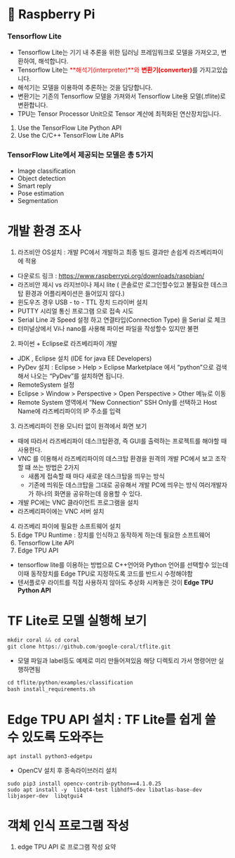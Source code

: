 # 📕 Raspberry Pi 

### Tensorflow Lite
 - Tensorflow Lite는 기기 내 추론을 위한 딥러닝 프레임워크로 모델을 가져오고, 변환하여, 해석합니다.
 - Tensorflow Lite는 <span style="color:red">**해석기(interpreter)**와 **변환기(converter)**</span>를 가지고있습니다.
 - 해석기는 모델을 이용하여 추론하는 것을 담당합니다.
 - 변환기는 기존의 Tensorflow 모델을 가져와서 Tensorflow Lite용 모델(.tflite)로 변환합니다.
 - TPU는 Tensor Processor Unit으로 Tensor 계산에 최적화된 연산장치입니다.
 
 1. Use the TensorFlow Lite Python API
 2. Use the C/C++ TensorFlow Lite APIs
 
 ### TensorFlow Lite에서 제공되는 모델은 총 5가지 
 - Image classification
 - Object detection
 - Smart reply
 - Pose estimation
 - Segmentation
 
# 개발 환경 조사 
1. 라즈비안 OS설치 : 개발 PC에서 개발하고 최종 빌드 결과만 손쉽게 라즈베리파이에 적용
 - 다운로드 링크 : https://www.raspberrypi.org/downloads/raspbian/
 - 라즈비안 제시 vs 라지브이나 제시 lite ( 콘솔로만 로그인할수있고 불필요한 데스크탑 환경과 어플리케이션은 들어있지 않다.)
 - 윈도우즈 경우 USB - to - TTL 장치 드라이버 설치 
 - PUTTY 시리얼 통신 프로그램 으로 접속 시도 
 - Serial Line 과 Speed 설정 하고 연결타입(Connection Type) 을 Serial 로 체크 
 - 터미널상에서 Vi나 nano를 사용해 파이썬 파일을 작성할수 있지만 불편 
2. 파이썬 + Eclipse로 라즈베리파이 개발
 - JDK , Eclipse 설치 (IDE for java EE Developers)
 - PyDev 설치 : Eclipse > Help > Eclipse Marketplace 에서 “python”으로 검색해서 나오는 “PyDev”를 설치하면 됩니다.
 - RemoteSystem 설정
 - Eclipse  > Window > Perspective > Open Perspective > Other 메뉴로 이동
 - Remote System 영역에서 “New Connection” SSH Only를 선택하고 Host Name에 라즈베리파이의 IP 주소를 입력
3. 라즈베리파이 전용 모니터 없이 원격에서 화면 보기
 - 때에 따라서 라즈베리파이 데스크탑환경, 즉 GUI를 출력하는 프로젝트를 해야할 때 사용한다. 
 - VNC 를 이용해서 라즈베리파이의 데스크탑 환경을 원격의 개발 PC에서 보고 조작할 떄 쓰는 방법은 2가지
	+ 새롭게 접속할 때 마다 새로운 데스크탑을 띄우는 방식
	+ 기존에 띄워둔 데스크탑을 그대로 공유해서 개발 PC에 띄우는 방식 여러개발자가 하나의 화면을 공유하는데 응용할 수 있다.
 - 개발 PC에는 VNC 클라이언트 프로그램을 설치 
 - 라즈베리파이에는 VNC 서버 설치 
4. 라즈베리 파이에 필요한 소프트웨어 설치
 1. Edge TPU Runtime : 장치를 인식하고 동작하게 하는데 필요한 소프트웨어 
 2. Tensorflow Lite API
 3. Edge TPU API 
  - tensorflow lite를 이용하는 방법으로 C++언어와 Python 언어를 선택할수 있는데 이때 동작장치를
	Edge TPU로 지정하도록 코드를 반드시 수정해야함
  - 텐서플로우 라이트를 직접 사용하지 않아도 추상화 시켜놓은 것이 **Edge TPU Python API**
 
# TF Lite로 모델 실행해 보기 
```python 
mkdir coral && cd coral
git clone https://github.com/google-coral/tflite.git
```
 - 모델 파일과 label등도 예제로 미리 만들어져있음 해당 디렉토리 가서 명령어만 실행하면됨
```python
cd tflite/python/examples/classification
bash install_requirements.sh
```

# Edge TPU API 설치 : TF Lite를 쉽게 쓸 수 있도록 도와주는
```
apt install python3-edgetpu
```
- OpenCV 설치 후 종속라이브러리 설치 
```
sudo pip3 install opencv-contrib-python==4.1.0.25
sudo apt install -y  libqt4-test libhdf5-dev libatlas-base-dev libjasper-dev  libqtgui4
```

# 객체 인식 프로그램 작성 
 1. edge TPU API 로 프로그램 작성 요약
 
 
